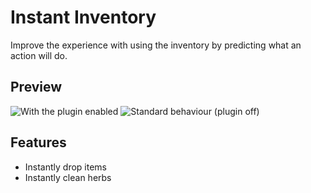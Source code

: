 # Instant Inventory

Improve the experience with using the inventory by predicting what an action will do.

## Preview

![With the plugin enabled](https://user-images.githubusercontent.com/1556738/202927740-7bc9eaba-dd49-4681-9e41-0ef10bc55638.gif)
![Standard behaviour (plugin off)](https://user-images.githubusercontent.com/1556738/202927743-fe46d855-6578-4b9c-b97f-e232a17c9c25.gif)

## Features

* Instantly drop items
* Instantly clean herbs